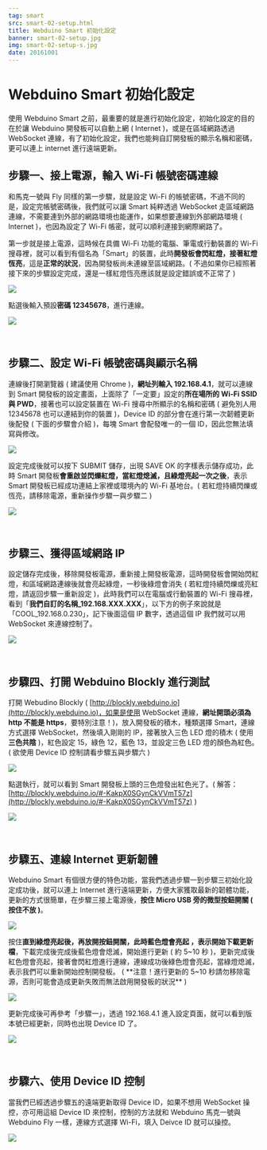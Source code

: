 ```yaml
---
tag: smart
src: smart-02-setup.html
title: Webduino Smart 初始化設定
banner: smart-02-setup.jpg
img: smart-02-setup-s.jpg
date: 20161001
---
```


<!-- @@master  = ../../_layout.html-->

<!-- @@block  =  meta-->

<title>Webduino Smart 初始化設定 :::: Webduino = Web × Arduino</title>

<meta name="description" content="使用 Webduino Smart 之前，最重要的就是進行初始化設定，初始化設定的目的在於讓 Webduino 開發板可以自動上網 ( Internet )，或是在區域網路透過 WebSocket 連線，有了初始化設定，我們也能夠自訂開發板的顯示名稱和密碼，更可以連上 internet 進行遠端更新。">

<meta itemprop="description" content="使用 Webduino Smart 之前，最重要的就是進行初始化設定，初始化設定的目的在於讓 Webduino 開發板可以自動上網 ( Internet )，或是在區域網路透過 WebSocket 連線，有了初始化設定，我們也能夠自訂開發板的顯示名稱和密碼，更可以連上 internet 進行遠端更新。">

<meta property="og:description" content="使用 Webduino Smart 之前，最重要的就是進行初始化設定，初始化設定的目的在於讓 Webduino 開發板可以自動上網 ( Internet )，或是在區域網路透過 WebSocket 連線，有了初始化設定，我們也能夠自訂開發板的顯示名稱和密碼，更可以連上 internet 進行遠端更新。">

<meta property="og:title" content="Webduino Smart 初始化設定" >

<meta property="og:url" content="https://webduino.io/tutorials/smart-02-setup.html">

<meta property="og:image" content="https://webduino.io/img/tutorials/smart-02-setup-s.jpg">

<meta itemprop="image" content="https://webduino.io/img/tutorials/smart-02-setup-s.jpg">

<include src="../_include-tutorials.html"></include>

<!-- @@close-->

<!-- @@block  =  preAndNext-->

<include src="../_include-tutorials-content.html"></include>

<!-- @@close-->



<!-- @@block  =  tutorials-->
# Webduino Smart 初始化設定

使用 Webduino Smart 之前，最重要的就是進行初始化設定，初始化設定的目的在於讓 Webduino 開發板可以自動上網 ( Internet )，或是在區域網路透過 WebSocket 連線，有了初始化設定，我們也能夠自訂開發板的顯示名稱和密碼，更可以連上 internet 進行遠端更新。

## 步驟一、接上電源，輸入 Wi-Fi 帳號密碼連線

和馬克一號與 Fly 同樣的第一步驟，就是設定 Wi-Fi 的帳號密碼，不過不同的是，設定完帳號密碼後，我們就可以讓 Smart 純粹透過 WebSocket 走區域網路連線，不需要連到外部的網路環境也能運作，如果想要連線到外部網路環境 ( Internet )，也因為設定了 Wi-Fi 帳密，就可以順利連接到網際網路了。

第一步就是接上電源，這時候在具備 Wi-Fi 功能的電腦、筆電或行動裝置的 Wi-Fi 搜尋裡，就可以看到有個名為「Smart」的裝置，此時**開發板會閃紅燈，接著紅燈恆亮**，這是**正常的狀況**，因為開發板尚未連線至區域網路。( 不過如果你已經照著接下來的步驟設定完成，還是一樣紅燈恆亮應該就是設定錯誤或不正常了 )

![](../img/tutorials/smart-02-02.jpg)

點選後輸入預設**密碼 12345678**，進行連線。 

![](../img/tutorials/smart-02-03.jpg)

<br/>

## 步驟二、設定 Wi-Fi 帳號密碼與顯示名稱

連線後打開瀏覽器 ( 建議使用 Chrome )，**網址列輸入 192.168.4.1**，就可以連線到 Smart 開發板的設定畫面，上面除了「一定要」設定的**所在場所的 Wi-Fi SSID 與 PWD**，接著也可以設定裝置在 Wi-Fi 搜尋中所顯示的名稱和密碼 ( 避免別人用 12345678 也可以連結到你的裝置 )，Device ID 的部分會在進行第一次韌體更新後配發 ( 下面的步驟會介紹 )，每塊 Smart 會配發唯一的一個 ID，因此您無法填寫與修改。

![](../img/tutorials/smart-02-04.jpg)

設定完成後就可以按下 SUBMIT 儲存，出現 SAVE OK 的字樣表示儲存成功，此時 Smart 開發板**會重啟並閃爍紅燈，當紅燈熄滅，且綠燈亮起一次之後**，表示 Smart 開發板已經成功連結上家裡或環境內的 Wi-Fi 基地台。( 若紅燈持續閃爍或恆亮，請移除電源，重新操作步驟一與步驟二 )

![](../img/tutorials/smart-02-05.jpg)

<br/>

## 步驟三、獲得區域網路 IP

設定儲存完成後，移除開發板電源，重新接上開發板電源，這時開發板會開始閃紅燈，和區域網路連線後就會亮起綠燈，一秒後綠燈會消失 ( 若紅燈持續閃爍或亮紅燈，請返回步驟一重新設定 )，此時我們可以在電腦或行動裝置的 Wi-Fi 搜尋裡，看到「**我們自訂的名稱_192.168.XXX.XXX**」，以下方的例子來說就是「COOL_192.168.0.230」，記下後面這個 IP 數字，透過這個 IP 我們就可以用 WebSocket 來連線控制了。

![](../img/tutorials/smart-02-06.jpg)

<br/>

## 步驟四、打開 Webduino Blockly 進行測試

打開 Webudino Blockly ( [http://blockly.webduino.io](http://blockly.webduino.io)，如果是使用 WebSocket 連線，**網址開頭必須為 http 不能是 https**，要特別注意！)，放入開發板的積木，種類選擇 Smart，連線方式選擇 WebSocket，然後填入剛剛的 IP，接著放入三色 LED 燈的積木 ( 使用**三色共陰** )，紅色設定 15，綠色 12，藍色 13，並設定三色 LED 燈的顏色為紅色。( 欲使用 Device ID 控制請看步驟五與步驟六 )

![](../img/tutorials/smart-02-07.jpg)

點選執行，就可以看到 Smart 開發板上頭的三色燈發出紅色光了。( 解答：[http://blockly.webduino.io/#-KakpX0SGynCkVVmT57z](http://blockly.webduino.io/#-KakpX0SGynCkVVmT57z) )

![](../img/tutorials/smart-02-09.gif)

<br/>

## 步驟五、連線 Internet 更新韌體

Webduino Smart 有個很方便的特色功能，當我們透過步驟一到步驟三初始化設定成功後，就可以連上 Internet 進行遠端更新，方便大家獲取最新的韌體功能，更新的方式很簡單，在步驟三接上電源後，**按住 Micro USB 旁的微型按鈕開關 ( 按住不放 )**。

![](../img/tutorials/smart-02-10.jpg)

按住**直到綠燈亮起後，再放開按鈕開關，此時藍色燈會亮起 ，表示開始下載更新檔**，下載完成後完成後藍色燈會熄滅，開始進行更新 ( 約 5~10 秒 )，更新完成後紅色燈會亮起，接著會閃紅燈進行連線，連線成功後綠色燈會亮起，當綠燈熄滅，表示我們可以重新開始控制開發板。
( **注意！進行更新的 5~10 秒請勿移除電源，否則可能會造成更新失敗而無法啟用開發板的狀況** )

![](../img/tutorials/smart-02-11.jpg)

更新完成後可再參考「步驟一」，透過 192.168.4.1 進入設定頁面，就可以看到版本號已經更新，同時也出現 Device ID 了。

![](../img/tutorials/smart-02-12.jpg)

<br/>

## 步驟六、使用 Device ID 控制

當我們已經透過步驟五的遠端更新取得 Device ID，如果不想用 WebSocket 操控，亦可用這組 Device ID 來控制，控制的方法就和 Webduino 馬克一號與 Webduino Fly 一樣，連線方式選擇 Wi-Fi，填入 Deivce ID 就可以操控。

![](../img/tutorials/smart-02-13.jpg)



<!-- @@close-->